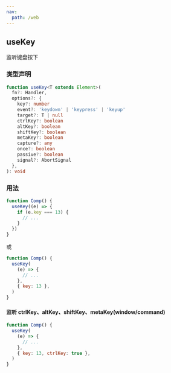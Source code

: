 ```yaml
---
nav:
  path: /web
---
```


## useKey

监听键盘按下

### 类型声明

```typescript
function useKey<T extends Element>(
  fn?: Handler,
  options?: {
    key?: number
    event?: 'keydown' | 'keypress' | 'keyup'
    target?: T | null
    ctrlKey?: boolean
    altKey?: boolean
    shiftKey?: boolean
    metaKey?: boolean
    capture?: any
    once?: boolean
    passive?: boolean
    signal?: AbortSignal
  },
): void
```

### 用法

```javascript
function Comp() {
  useKey((e) => {
    if (e.key === 13) {
      // ...
    }
  })
}
```

或

```javascript
function Comp() {
  useKey(
    (e) => {
      // ...
    },
    { key: 13 },
  )
}
```

#### 监听 ctrlKey、altKey、shiftKey、metaKey(window/command)

```javascript
function Comp() {
  useKey(
    (e) => {
      // ...
    },
    { key: 13, ctrlKey: true },
  )
}
```

